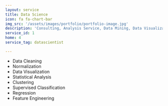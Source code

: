 ```yaml
---
layout: service
title: Data Science
icon: fa fa-chart-bar
img_src: '/assets/images/portfolio/portfolio-image.jpg'
description: 'Consulting, Analysis Service, Data Mining, Data Visualization'
service_id: 1
home: 4
service_tag: datascientist

---
```




* Data Cleaning
* Normalization
* Data Visualization
* Statistical Analysis
* Clustering
* Supervised Classification
* Regression
* Feature Engineering
